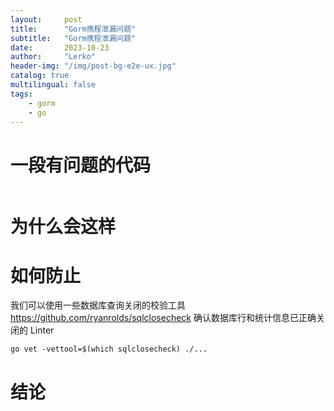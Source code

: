 ```yaml
---
layout:     post
title:      "Gorm携程泄漏问题"
subtitle:   "Gorm携程泄漏问题"
date:       2023-10-23
author:     "Lerko"
header-img: "/img/post-bg-e2e-ux.jpg"
catalog: true
multilingual: false
tags:
    - gorm
    - go
---
```


# 一段有问题的代码

``` golang

```

# 为什么会这样

# 如何防止

我们可以使用一些数据库查询关闭的校验工具
https://github.com/ryanrolds/sqlclosecheck
确认数据库行和统计信息已正确关闭的 Linter
```
go vet -vettool=$(which sqlclosecheck) ./...
```

# 结论
